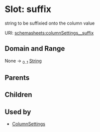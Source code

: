 
# Slot: suffix


string to be suffixied onto the column value

URI: [schemasheets:columnSettings__suffix](https://w3id.org/linkml/configschema/columnSettings__suffix)


## Domain and Range

None &#8594;  <sub>0..1</sub> [String](types/String.md)

## Parents


## Children


## Used by

 * [ColumnSettings](ColumnSettings.md)
